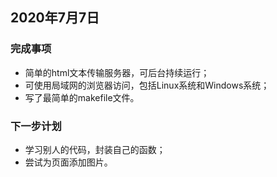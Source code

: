 ## 2020年7月7日
### 完成事项
- 简单的html文本传输服务器，可后台持续运行；
- 可使用局域网的浏览器访问，包括Linux系统和Windows系统；
- 写了最简单的makefile文件。
### 下一步计划
- 学习别人的代码，封装自己的函数；
- 尝试为页面添加图片。
